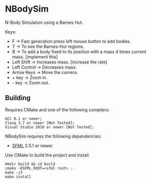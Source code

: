 # NBodySim #

N-Body Simulation using a Barnes Hut.

Keys:

* F -> Fast generation press left mouse button to add bodies.
* T -> To see the Barnes-Hut regions.
* B -> To add a body fixed to its position with a mass 4 times current mass. \[implement this\]
* Left Shift -> Increases mass. \[increase the rate\]
* Left Control -> Decreases mass.
* Arrow Keys -> Move the camera.
* \+ key -> Zoom in.
* \- key -> Zoom out.

## Building ##

Requires CMake and one of the following compilers:

    GCC 8.1 or newer;
    Clang 3.7 or newer [Not Tested];
    Visual Studio 2010 or newer [Not Tested];

NBodySim requires the following dependencies:

* [SFML](http://sfml-dev.org) 2.5.1 or newer

Use CMake to build the project and install.

```
mkdir build && cd build
cmake -DSFML_ROOT=<sfml root> ..
make -j3
make install
```
